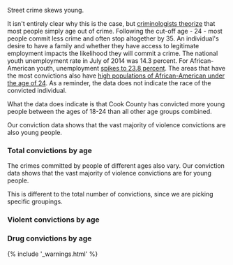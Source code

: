 Street crime skews young. 

It isn't entirely clear why this is the case, but [criminologists theorize](http://www.sagepub.com/upm-data/60294_Chapter_23.pdf) that most people simply age out of crime. Following the cut-off age - 24 - most people commit less crime and often stop altogether by 35. An individual's desire to have a family and whether they have access to legitimate employment impacts the likelihood they will commit a crime. The national youth unemployment rate in July of 2014 was 14.3 percent. For African-American youth, unemployment [spikes to 23.8 percent](http://www.bls.gov/news.release/youth.nr0.htm). The areas that have the most convictions also have [high populations of African-American under the age of 24](http://censusreporter.org/profiles/86000US60621-60621/). As a reminder, the data does not indicate the race of the convicted individual.
 
What the data does indicate is that Cook County has convicted more young people between the ages of 18-24 than all other age groups combined. 

Our conviction data shows that the vast majority of violence convictions are also young people. 


### Total convictions by age

<div class="chart" id="convictions-by-age-chart"></div>

The crimes committed by people of different ages also vary. Our conviction data shows that the vast majority of violence convictions are for young people. 

<div class="alert alert-warning" role="alert">
  <span class="glyphicon glyphicon-warning-sign"></span>
  This is different to the total number of convictions, since we are picking specific groupings.
</div>

### Violent convictions by age

<div class="chart" id="violent-convictions-by-age-chart"></div>

### Drug convictions by age

<div class="chart" id="drug-convictions-by-age-chart"></div>

{% include '_warnings.html' %}
